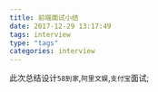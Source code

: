 ```yaml
---
title: 前端面试小结
date: 2017-12-29 13:17:49
tags: interview
type: "tags"
categories: interview
---
```


此次总结设计`58到家`,`阿里文娱`,`支付宝`面试;



